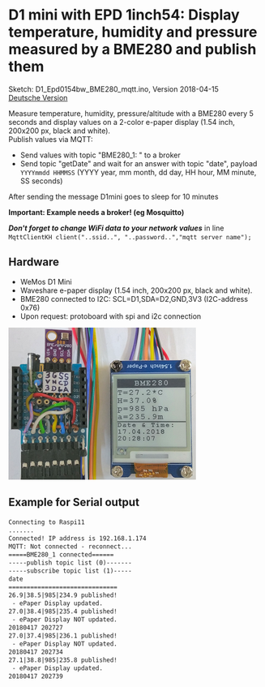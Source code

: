 # D1 mini with EPD 1inch54: Display temperature, humidity and pressure measured by a BME280 and publish them
Sketch: D1_Epd0154bw_BME280_mqtt.ino, Version 2018-04-15   
[Deutsche Version](./LIESMICH.md "Deutsche Version")   

Measure temperature, humidity, pressure/altitude with a BME280 every 5 seconds and display values on a 2-color e-paper display (1.54 inch, 200x200 px, black and white).   
Publish values via MQTT:
* Send values with topic "BME280_1: " to a broker
* Send topic "getDate" and wait for an answer with topic "date", payload `YYYYmmdd HHMMSS` (YYYY year, mm month, dd day, HH hour, MM minute, SS seconds)   

After sending the message D1mini goes to sleep for 10 minutes

**Important: Example needs a broker! (eg Mosquitto)**   

__*Don't forget to change WiFi data to your network values*__ in line   
`MqttClientKH client("..ssid..", "..password..","mqtt server name");`  

## Hardware
* WeMos D1 Mini
* Waveshare e-paper display (1.54 inch, 200x200 px, black and white).  
* BME280 connected to I2C: SCL=D1,SDA=D2,GND,3V3 (I2C-address 0x76)
* Upon request: protoboard with spi and i2c connection

![D1 epd0154bw MBE280 MQTT](./images/D1_epd0154bw_bme280_mqtt.png "D1mini with ePaper display 1.54inch, BME280 and MQTT Publisher")   

## Example for Serial output

```
Connecting to Raspi11
.......
Connected! IP address is 192.168.1.174
MQTT: Not connected - reconnect...
=====BME280_1 connected======
-----publish topic list (0)-------
-----subscribe topic list (1)-----
date
==============================
26.9|38.5|985|234.9 published!
 - ePaper Display updated.
27.0|38.4|985|235.4 published!
 - ePaper Display NOT updated.
20180417 202727
27.0|37.4|985|236.1 published!
 - ePaper Display NOT updated.
20180417 202734
27.1|38.8|985|235.8 published!
 - ePaper Display updated.
20180417 202739
```
